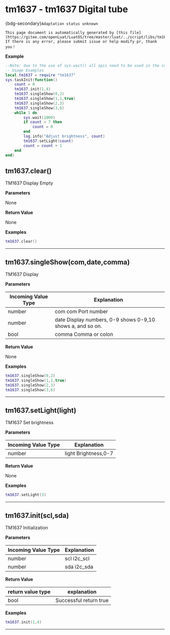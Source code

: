 # tm1637 - tm1637 Digital tube

{bdg-secondary}`Adaptation status unknown`

```{note}
This page document is automatically generated by [this file](https://gitee.com/openLuat/LuatOS/tree/master/luat/../script/libs/tm1637.lua). If there is any error, please submit issue or help modify pr, thank you！
```


**Example**

```lua
--Note: due to the use of sys.wait() all apis need to be used in the coroutine
-- Usage Examples
local tm1637 = require "tm1637"
sys.taskInit(function()
    count = 0
    tm1637.init(1,4)
    tm1637.singleShow(0,2)
    tm1637.singleShow(1,1,true)
    tm1637.singleShow(2,3)
    tm1637.singleShow(3,6)
    while 1 do
        sys.wait(1000)
        if count > 7 then
            count = 0
        end
        log.info("Adjust brightness", count)
        tm1637.setLight(count)
        count = count + 1
    end
end)

```

## tm1637.clear()



TM1637 Display Empty

**Parameters**

None

**Return Value**

None

**Examples**

```lua
tm1637.clear()

```

---

## tm1637.singleShow(com,date,comma)



TM1637 Display

**Parameters**

|Incoming Value Type | Explanation|
|-|-|
|number|com com Port number|
|number|date Display numbers, 0-9 shows 0-9,10 shows a, and so on.|
|bool|comma Comma or colon|

**Return Value**

None

**Examples**

```lua
tm1637.singleShow(0,2)
tm1637.singleShow(1,1,true)
tm1637.singleShow(2,3)
tm1637.singleShow(3,6)

```

---

## tm1637.setLight(light)



TM1637 Set brightness

**Parameters**

|Incoming Value Type | Explanation|
|-|-|
|number|light Brightness,0-7|

**Return Value**

None

**Examples**

```lua
tm1637.setLight(3)

```

---

## tm1637.init(scl,sda)



TM1637 Initialization

**Parameters**

|Incoming Value Type | Explanation|
|-|-|
|number|scl i2c_scl|
|number|sda i2c_sda|

**Return Value**

|return value type | explanation|
|-|-|
|bool|Successful return true|

**Examples**

```lua
tm1637.init(1,4)

```

---

